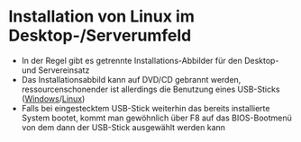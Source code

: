 # Installation von Linux im Desktop-/Serverumfeld

* In der Regel gibt es getrennte Installations-Abbilder für den Desktop- und Servereinsatz
* Das Installationsabbild kann auf DVD/CD gebrannt werden, ressourcenschonender ist allerdings die Benutzung eines USB-Sticks \([Windows](http://www.linuxliveusb.com/)/[Linux](https://wiki.ubuntuusers.de/Live-USB/)\)
* Falls bei eingestecktem USB-Stick weiterhin das bereits installierte System bootet, kommt man gewöhnlich über F8 auf das BIOS-Bootmenü von dem dann der USB-Stick ausgewählt werden kann




